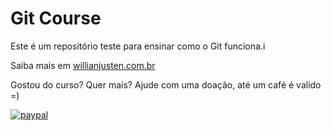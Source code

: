 # Git Course

Este é um repositório teste para ensinar como o Git funciona.i

Saiba mais em [willianjusten.com.br](http://willianjusten.com.br)

Gostou do curso? Quer mais? Ajude com uma doação, até um café é valido =)

[![paypal](https://paypalobjects.com/en_US/i/btn/btn_donateCC_LG.git)](https://www.paypal.com/cgi-bin/webscr?cmd=_s-xclick&hosted_button_id=UTMFZUHX6EUGE)
